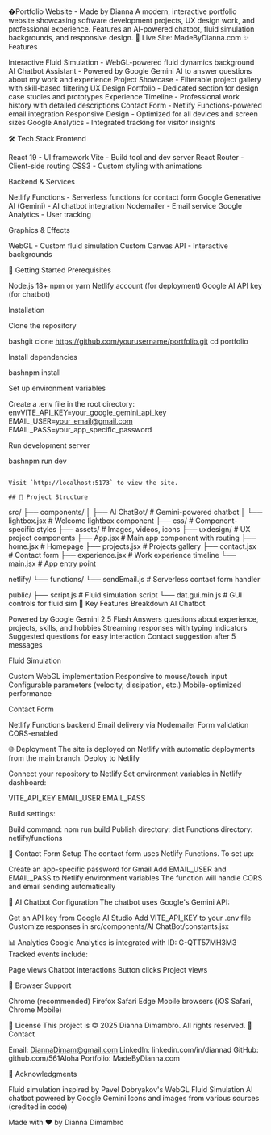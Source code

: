 �Portfolio Website - Made by Dianna
A modern, interactive portfolio website showcasing software development projects, UX design work, and professional experience. Features an AI-powered chatbot, fluid simulation backgrounds, and responsive design.
🔗 Live Site: MadeByDianna.com
✨ Features

Interactive Fluid Simulation - WebGL-powered fluid dynamics background
AI Chatbot Assistant - Powered by Google Gemini AI to answer questions about my work and experience
Project Showcase - Filterable project gallery with skill-based filtering
UX Design Portfolio - Dedicated section for design case studies and prototypes
Experience Timeline - Professional work history with detailed descriptions
Contact Form - Netlify Functions-powered email integration
Responsive Design - Optimized for all devices and screen sizes
Google Analytics - Integrated tracking for visitor insights

🛠️ Tech Stack
Frontend

React 19 - UI framework
Vite - Build tool and dev server
React Router - Client-side routing
CSS3 - Custom styling with animations

Backend & Services

Netlify Functions - Serverless functions for contact form
Google Generative AI (Gemini) - AI chatbot integration
Nodemailer - Email service
Google Analytics - User tracking

Graphics & Effects

WebGL - Custom fluid simulation
Custom Canvas API - Interactive backgrounds

🚀 Getting Started
Prerequisites

Node.js 18+
npm or yarn
Netlify account (for deployment)
Google AI API key (for chatbot)

Installation

Clone the repository

bashgit clone https://github.com/yourusername/portfolio.git
cd portfolio

Install dependencies

bashnpm install

Set up environment variables

Create a .env file in the root directory:
envVITE_API_KEY=your_google_gemini_api_key
EMAIL_USER=your_email@gmail.com
EMAIL_PASS=your_app_specific_password

Run development server

bashnpm run dev
```

Visit `http://localhost:5173` to view the site.

## 📁 Project Structure
```
src/
├── components/
│   ├── AI ChatBot/          # Gemini-powered chatbot
│   └── lightbox.jsx         # Welcome lightbox component
├── css/                     # Component-specific styles
├── assets/                  # Images, videos, icons
├── uxdesign/               # UX project components
├── App.jsx                 # Main app component with routing
├── home.jsx                # Homepage
├── projects.jsx            # Projects gallery
├── contact.jsx             # Contact form
├── experience.jsx          # Work experience timeline
└── main.jsx                # App entry point

netlify/
└── functions/
    └── sendEmail.js        # Serverless contact form handler

public/
├── script.js               # Fluid simulation script
└── dat.gui.min.js         # GUI controls for fluid sim
🎨 Key Features Breakdown
AI Chatbot

Powered by Google Gemini 2.5 Flash
Answers questions about experience, projects, skills, and hobbies
Streaming responses with typing indicators
Suggested questions for easy interaction
Contact suggestion after 5 messages

Fluid Simulation

Custom WebGL implementation
Responsive to mouse/touch input
Configurable parameters (velocity, dissipation, etc.)
Mobile-optimized performance

Contact Form

Netlify Functions backend
Email delivery via Nodemailer
Form validation
CORS-enabled

🌐 Deployment
The site is deployed on Netlify with automatic deployments from the main branch.
Deploy to Netlify

Connect your repository to Netlify
Set environment variables in Netlify dashboard:

VITE_API_KEY
EMAIL_USER
EMAIL_PASS


Build settings:

Build command: npm run build
Publish directory: dist
Functions directory: netlify/functions



📧 Contact Form Setup
The contact form uses Netlify Functions. To set up:

Create an app-specific password for Gmail
Add EMAIL_USER and EMAIL_PASS to Netlify environment variables
The function will handle CORS and email sending automatically

🤖 AI Chatbot Configuration
The chatbot uses Google's Gemini API:

Get an API key from Google AI Studio
Add VITE_API_KEY to your .env file
Customize responses in src/components/AI ChatBot/constants.jsx

📊 Analytics
Google Analytics is integrated with ID: G-QTT57MH3M3
Tracked events include:

Page views
Chatbot interactions
Button clicks
Project views

🎯 Browser Support

Chrome (recommended)
Firefox
Safari
Edge
Mobile browsers (iOS Safari, Chrome Mobile)

📝 License
This project is © 2025 Dianna Dimambro. All rights reserved.
🤝 Contact

Email: DiannaDimam@gmail.com
LinkedIn: linkedin.com/in/diannad
GitHub: github.com/561Aloha
Portfolio: MadeByDianna.com

🙏 Acknowledgments

Fluid simulation inspired by Pavel Dobryakov's WebGL Fluid Simulation
AI chatbot powered by Google Gemini
Icons and images from various sources (credited in code)


Made with ❤️ by Dianna Dimambro
